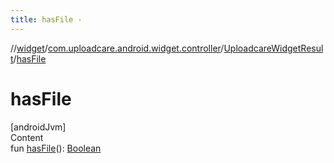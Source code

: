 ```yaml
---
title: hasFile -
---
```

//[widget](../../index.md)/[com.uploadcare.android.widget.controller](../index.md)/[UploadcareWidgetResult](index.md)/[hasFile](has-file.md)



# hasFile  
[androidJvm]  
Content  
fun [hasFile](has-file.md)(): [Boolean](https://kotlinlang.org/api/latest/jvm/stdlib/kotlin/-boolean/index.html)  



